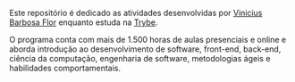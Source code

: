 Este repositório é dedicado as atividades desenvolvidas por [Vinicius Barbosa Flor](https://www.linkedin.com/in/vin%C3%ADcius-barbosa-139ba9235/) enquanto estuda na [Trybe](https://www.betrybe.com/).

O programa conta com mais de 1.500 horas de aulas presenciais e online e aborda introdução ao desenvolvimento de software, front-end, back-end, ciência da computação, engenharia de software, metodologias ágeis e habilidades comportamentais.
